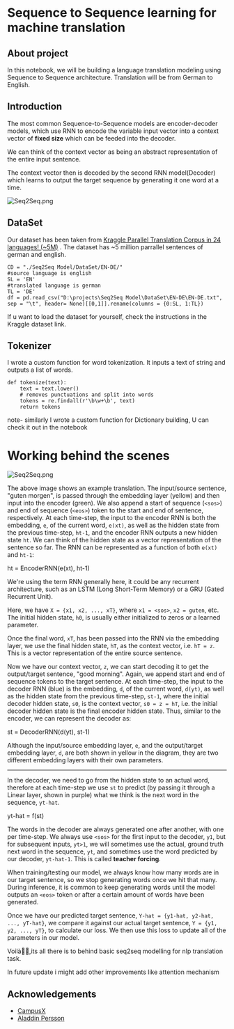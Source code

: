 
# Sequence to Sequence learning for machine translation



## About project

In this notebook, we will be building a language translation modeling using Sequence to Sequence architecture. Translation will be from German to English.

## Introduction

The most common Sequence-to-Sequence models are encoder-decoder models, which use RNN to encode the variable input vector into a context vector of **fixed size** which can be feeded into the decoder.
 
We can think of the context vector as being an abstract representation of the entire input  sentence.

The context vector then is decoded by the second RNN model(Decoder) which learns to output the target sequence by generating it one word at a time.

![Seq2Seq.png](https://media.discordapp.net/attachments/1097561980128219161/1281676912724279316/1_Ismhi-muID5ooWf3ZIQFFg.png?ex=66dc9624&is=66db44a4&hm=011915a704b40e1ad5c13619ce9cfea4f327990647201d7d90a8d3b81da26ecc&=&format=webp&quality=lossless&width=1428&height=662)
## DataSet

Our dataset has been taken from [Kraggle Parallel Translation Corpus in 24 languages! (~5M)](https://www.kaggle.com/datasets/hgultekin/paralel-translation-corpus-in-22-languages?select=EN-DE)
. The dataset has ~5 million parrallel sentences of german and english.
```
CD = "./Seq2Seq Model/DataSet/EN-DE/"
#source language is english
SL = 'EN'
#translated language is german
TL = 'DE'
df = pd.read_csv("D:\projects\Seq2Seq Model\DataSet\EN-DE\EN-DE.txt", sep = "\t", header= None)[[0,1]].rename(columns = {0:SL, 1:TL})
```

If u want to load the dataset for yourself, check the instructions in the Kraggle dataset link.
## Tokenizer 

I wrote a custom function for word tokenization. It inputs a text of string and outputs a list of words.

```
def tokenize(text):
    text = text.lower()
    # removes punctuations and split into words
    tokens = re.findall(r'\b\w+\b', text)
    return tokens
```

note- similarly I wrote a custom function for Dictionary building, U can check it out in the notebook


# Working behind the scenes

![Seq2Seq.png](https://media.discordapp.net/attachments/1097561980128219161/1281672654595690589/seq2seq1.png?ex=66dc922d&is=66db40ad&hm=b9ff350f96ff84ad4211c38dadf86ebee470ce1c0ae02dd57c426359b39f7f8f&=&format=webp&quality=lossless&width=868&height=526)


The above image shows an example translation. The input/source sentence, "guten morgen", is passed through the embedding layer (yellow) and then input into the encoder (green). We also append a start of sequence (`<sos>`) and end of sequence (`<eos>`) token to the start and end of sentence, respectively. At each time-step, the input to the encoder RNN is both the embedding, `e`, of the current word, `e(xt)`, as well as the hidden state from the previous time-step, `ht-1`, and the encoder RNN outputs a new hidden state `ht`. We can think of the hidden state as a vector representation of the sentence so far. The RNN can be represented as a function of both `e(xt)` and `ht-1`:

ht = EncoderRNN(e(xt), ht-1)


We're using the term RNN generally here, it could be any recurrent architecture, such as an LSTM (Long Short-Term Memory) or a GRU (Gated Recurrent Unit).

Here, we have `X = {x1, x2, ..., xT}`, where `x1 = <sos>`, `x2 = guten`, etc. The initial hidden state, `h0`, is usually either initialized to zeros or a learned parameter.

Once the final word, `xT`, has been passed into the RNN via the embedding layer, we use the final hidden state, `hT`, as the context vector, i.e. `hT = z`. This is a vector representation of the entire source sentence.

Now we have our context vector, `z`, we can start decoding it to get the output/target sentence, "good morning". Again, we append start and end of sequence tokens to the target sentence. At each time-step, the input to the decoder RNN (blue) is the embedding, `d`, of the current word, `d(yt)`, as well as the hidden state from the previous time-step, `st-1`, where the initial decoder hidden state, `s0`, is the context vector, `s0 = z = hT`, i.e. the initial decoder hidden state is the final encoder hidden state. Thus, similar to the encoder, we can represent the decoder as:

st = DecoderRNN(d(yt), st-1)


Although the input/source embedding layer, `e`, and the output/target embedding layer, `d`, are both shown in yellow in the diagram, they are two different embedding layers with their own parameters.

---

In the decoder, we need to go from the hidden state to an actual word, therefore at each time-step we use `st` to predict (by passing it through a Linear layer, shown in purple) what we think is the next word in the sequence, `yt-hat`.

yt-hat = f(st)


The words in the decoder are always generated one after another, with one per time-step. We always use `<sos>` for the first input to the decoder, `y1`, but for subsequent inputs, `yt>1`, we will sometimes use the actual, ground truth next word in the sequence, `yt`, and sometimes use the word predicted by our decoder, `yt-hat-1`. This is called **teacher forcing**.

When training/testing our model, we always know how many words are in our target sentence, so we stop generating words once we hit that many. During inference, it is common to keep generating words until the model outputs an `<eos>` token or after a certain amount of words have been generated.

Once we have our predicted target sentence, `Y-hat = {y1-hat, y2-hat, ..., yT-hat}`, we compare it against our actual target sentence, `Y = {y1, y2, ..., yT}`, to calculate our loss. We then use this loss to update all of the parameters in our model.

Voilà🎉🎉,its all there is to behind basic seq2seq modelling for nlp translation task. 

In future update i might add other improvements like attention mechanism
## Acknowledgements

 - [CampusX](https://www.youtube.com/watch?v=rj5V6q6-XUM)
 - [Aladdin Persson](https://www.youtube.com/watch?v=Ui-K4RUkC58)


